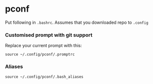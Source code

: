 # pconf

Put following in `.bashrc`. Assumes that you downloaded repo to `.config`

### Customised prompt with git support

Replace your current prompt with this:

`source ~/.config/pconf/.promptrc`

### Aliases

`source ~/.config/pconf/.bash_aliases`